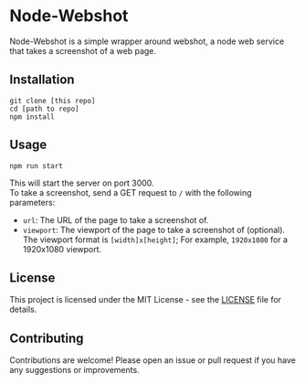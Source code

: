 # Node-Webshot

Node-Webshot is a simple wrapper around webshot, a node web service that takes a screenshot of a web page.

## Installation

```shell
git clone [this repo]
cd [path to repo]
npm install
```

## Usage

```shell
npm run start
```

This will start the server on port 3000.<br>
To take a screenshot, send a GET request to `/` with the following parameters:

* `url`: The URL of the page to take a screenshot of.
* `viewport`: The viewport of the page to take a screenshot of (optional). The viewport format is `[width]x[height]`;
  For example, `1920x1080` for a 1920x1080 viewport.

## License

This project is licensed under the MIT License - see the [LICENSE](LICENSE) file for details.

## Contributing

Contributions are welcome! Please open an issue or pull request if you have any suggestions or improvements.
